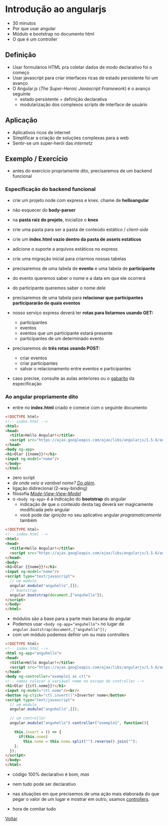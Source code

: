 # Introdução ao angularjs

- 30 minutos
- Por que usar angular
- Módulo e bootstrap no documento html
- O que é um controller

## Definição

- Usar formulários HTML pra coletar dados de modo declarativo foi o começo
- Usar javascript para criar interfaces ricas de estado persistente foi um avanço
- O Angular.js (*The Super-Heroic Javascript Framework*) é o avanço seguinte
  - estado persistente + definição declarativa
  - modularização dos complexos scripts de interface de usuário

## Aplicação

- Aplicativos ricos de internet
- Simplificar a criação de soluções complexas para a web
- Sentir-se um super-herói das *internetz*

## Exemplo / Exercício

- antes do exercício propriamente dito, precisaremos de um backend funcional

### Especificação do backend funcional

- crie um projeto node com express e knex. chame de **helloangular**
- não esquecer do **body-parser**
- na **pasta raíz do projeto**, inicialize o **knex**
- crie uma pasta para ser a pasta de conteúdo estático / *client-side*
- crie um **index.html vazio dentro da pasta de assets estáticos**
- adicione o suporte a arquivos estáticos no express
- crie uma migração inicial para criarmos nossas tabelas
- precisaremos de uma tabela de **evento** e uma tabela de **participante**
- do evento queremos saber o nome e a data em que ele ocorrerá
- do participante queremos saber o nome dele
- precisaremos de uma tabela para **relacionar que participantes participararão de quais eventos**
- nosso serviço express deverá ter **rotas para listarmos usando GET:**
  - participantes
  - eventos
  - eventos que um participante estará presente
  - participantes de um determinado evento
- precisaremos de **três rotas usando POST:**
  - criar eventos
  - criar participantes
  - salvar o relacionamento entre eventos e participantes

- caso precise, consulte as aulas anteriores ou o [gabarito](../7.3-ng-route-e-spas/README.md) da especificação

### Ao angular propriamente dito

- entre no **index.html** criado e comece com o seguinte documento

```html
<!DOCTYPE html>
<!-- index.html -->
<html>
<head>
  <title>Hello Angular!</title>
  <script src="https://ajax.googleapis.com/ajax/libs/angularjs/1.5.6/angular.min.js"></script>
</head>
<body ng-app>
<h1>Olar {{nome}}!</h1>
<input ng-model="nome"/>
</body>
</html>
```

- zero script
- *de onde veio a variável nome? [Do além](https://pt.wikipedia.org/wiki/Poltergeist)*.
- ligação didirecional (2-way-binding)
- filosofia *[Mode-View-View-Model](https://en.wikipedia.org/wiki/Model%E2%80%93view%E2%80%93viewmodel)*
- o ```<body ng-app>``` é a indicação  do **bootstrap** do angular
  - indicação de que o conteúdo desta tag deverá ser magicamente modificada pelo angular
  - você pode dar *ignição* no seu aplicativo angular *programaticamente* também

```html
<!DOCTYPE html>
<!-- index.html -->
<html>
<head>
  <title>Hello Angular!</title>
  <script src="https://ajax.googleapis.com/ajax/libs/angularjs/1.5.6/angular.min.js"></script>
</head>
<body>
<h1>Olar {{nome}}!</h1>
<input ng-model="nome"/>
<script type="text/javascript">
  // um módulo
  angular.module("anguhello",[]);
  // bootstrap
  angular.bootstrap(document,["anguhello"]);
</script>
</body>
</html>
```

- módulos são a base para a parte mais bacana  do angular
- Podemos usar ```<body ng-app="anguhello">``` no lugar de ```angular.bootstrap(document,["anguhello"]);```
- com um módulo podemos definir um ou mais controllers

```html
<!DOCTYPE html>
<!-- index.html -->
<html ng-app="anguhello">
<head>
  <title>Hello Angular!</title>
  <script src="https://ajax.googleapis.com/ajax/libs/angularjs/1.5.6/angular.min.js"></script>
</head>
<body ng-controller="exemplo1 as ctl">
<!-- vamos colocar a variável nome no escopo do controller -->
<h1>Olar {{ctl.nome}}!</h1>
<input ng-model="ctl.nome"/><br/>
<button ng-click="ctl.invert()">Inverter nome</button>
<script type="text/javascript">
  // um módulo
  angular.module("anguhello",[]);

  // um controller
  angular.module("anguhello").controller("exemplo1", function(){

    this.invert = () => {
      if(this.nome)
        this.nome = this.nome.split("").reverse().join("");
    };
  });
</script>
</body>
</html>
```

- código 100% declarativo é bom, *mas*
- nem tudo pode ser declarativo
- nas situações em que precisemos de uma ação mais elaborada do que pegar o valor de um lugar e mostrar em outro, usamos [controllers](https://docs.angularjs.org/guide/controller).

- hora de comitar tudo

[Voltar](../README.md)
